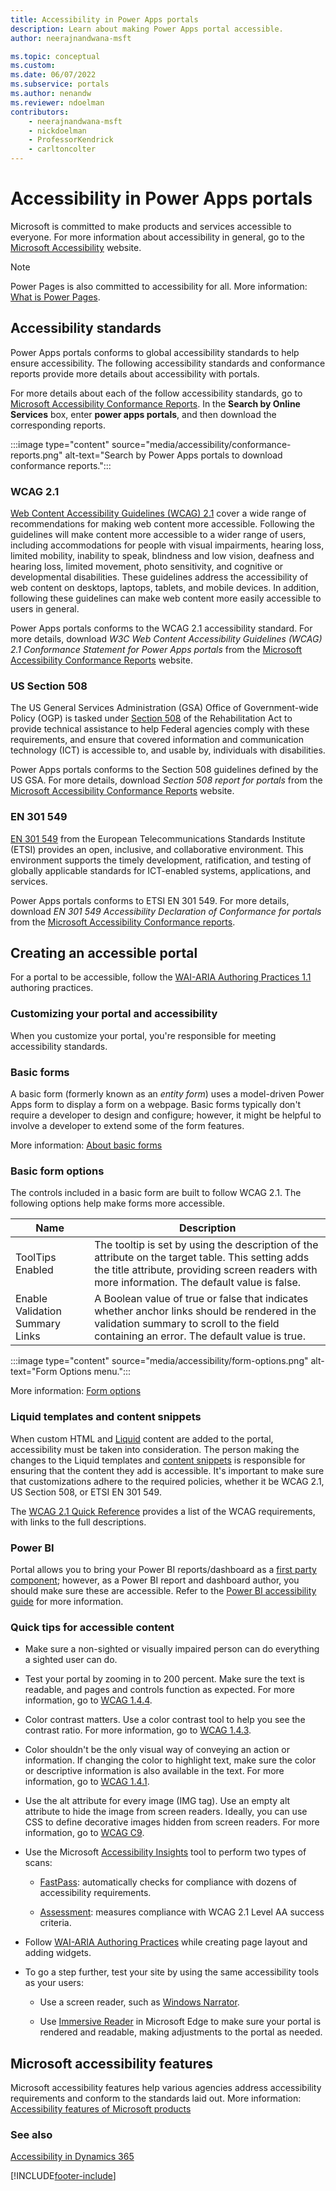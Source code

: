 ```yaml
---
title: Accessibility in Power Apps portals
description: Learn about making Power Apps portal accessible.
author: neerajnandwana-msft

ms.topic: conceptual
ms.custom: 
ms.date: 06/07/2022
ms.subservice: portals
ms.author: nenandw
ms.reviewer: ndoelman
contributors:
    - neerajnandwana-msft
    - nickdoelman
    - ProfessorKendrick
    - carltoncolter
---
```

 
# Accessibility in Power Apps portals

Microsoft is committed to make products and services accessible to everyone. For more information about accessibility in general, go to the [Microsoft Accessibility](https://www.microsoft.com/accessibility) website.

> [!NOTE]
> Power Pages is also committed to accessibility for all. More information: [What is Power Pages](/power-pages/introduction).

## Accessibility standards

Power Apps portals conforms to global accessibility standards to help ensure accessibility. The following accessibility standards and conformance reports provide more details about accessibility with portals.

For more details about each of the follow accessibility standards, go to [Microsoft Accessibility Conformance Reports](https://cloudblogs.microsoft.com/industry-blog/government/2018/09/11/accessibility-conformance-reports/). In the **Search by Online Services** box, enter **power apps portals**, and then download the corresponding reports.

:::image type="content" source="media/accessibility/conformance-reports.png" alt-text="Search by Power Apps portals to download conformance reports.":::

### WCAG 2.1

[Web Content Accessibility Guidelines (WCAG) 2.1](https://www.w3.org/TR/WCAG21/) cover a wide range of recommendations for making web content more accessible. Following the guidelines will make content more accessible to a wider range of users, including accommodations for people with visual impairments, hearing loss, limited mobility, inability to speak, blindness and low vision, deafness and hearing loss, limited movement, photo sensitivity, and cognitive or developmental disabilities. These guidelines address the accessibility of web content on desktops, laptops, tablets, and mobile devices. In addition, following these guidelines can make web content more easily accessible to users in general.

Power Apps portals conforms to the WCAG 2.1 accessibility standard. For more details, download *W3C Web Content Accessibility Guidelines (WCAG) 2.1 Conformance Statement for Power Apps portals* from the [Microsoft Accessibility Conformance Reports](#accessibility-standards) website.

### US Section 508

The US General Services Administration (GSA) Office of Government-wide Policy (OGP) is tasked under [Section 508](https://www.section508.gov/) of the Rehabilitation Act to provide technical assistance to help Federal agencies comply with these requirements, and ensure that covered information and communication technology (ICT) is accessible to, and usable by, individuals with disabilities.

Power Apps portals conforms to the Section 508 guidelines defined by the US GSA. For more details, download *Section 508 report for portals* from the [Microsoft Accessibility Conformance Reports](#accessibility-standards) website.

### EN 301 549

[EN 301 549](https://www.etsi.org/deliver/etsi_en/301500_301599/301549/02.01.02_60/en_301549v020102p.pdf) from the European Telecommunications Standards Institute (ETSI) provides an open, inclusive, and collaborative environment. This environment supports the timely development, ratification, and testing of globally applicable standards for ICT-enabled systems, applications, and services.

Power Apps portals conforms to ETSI EN 301 549. For more details, download *EN 301 549 Accessibility Declaration of Conformance for portals* from the [Microsoft Accessibility Conformance reports](#accessibility-standards).

## Creating an accessible portal

For a portal to be accessible, follow the [WAI-ARIA Authoring Practices 1.1](https://www.w3.org/TR/wai-aria-practices/) authoring practices.

### Customizing your portal and accessibility

When you customize your portal, you're responsible for meeting accessibility standards.

### Basic forms

A basic form (formerly known as an *entity form*) uses a model-driven Power Apps form to display a form on a webpage. Basic forms typically don't require a developer to design and configure; however, it might be helpful to involve a developer to extend some of the form features.

More information: [About basic forms](../configure/entity-forms.md)

### Basic form options

The controls included in a basic form are built to follow WCAG 2.1. The following options help make forms more accessible.

| **Name**                        | **Description**    |
|---------------------------------|----------|
| ToolTips Enabled                | The tooltip is set by using the description of the attribute on the target table. This setting adds the title attribute, providing screen readers with more information. The default value is false. |
| Enable Validation Summary Links | A Boolean value of true or false that indicates whether anchor links should be rendered in the validation summary to scroll to the field containing an error. The default value is true.          |

:::image type="content" source="media/accessibility/form-options.png" alt-text="Form Options menu.":::

More information: [Form options](../configure/entity-forms.md#form-options)

### Liquid templates and content snippets

When custom HTML and [Liquid](../liquid/liquid-overview.md) content are added to the portal, accessibility must be taken into consideration. The person making the changes to the Liquid templates and [content snippets](../configure/customize-content-snippets.md) is responsible for ensuring that the content they add is accessible. It's important to make sure that customizations adhere to the required policies, whether it be WCAG 2.1, US Section 508, or ETSI EN 301 549.

The [WCAG 2.1 Quick Reference](https://www.w3.org/WAI/WCAG21/quickref/) provides a list of the WCAG requirements, with links to the full descriptions.

### Power BI

Portal allows you to bring your Power BI reports/dashboard as a [first party component](../add-powerbi.md); however, as a Power BI report and dashboard author, you should make sure these are accessible.  Refer to the [Power BI accessibility guide](/power-bi/create-reports/desktop-accessibility-creating-reports) for more information.

### Quick tips for accessible content

- Make sure a non-sighted or visually impaired person can do everything a sighted user can do.

- Test your portal by zooming in to 200 percent. Make sure the text is readable, and pages and controls function as expected. For more information, go to [WCAG 1.4.4](https://www.w3.org/WAI/WCAG21/Understanding/resize-text.html).

- Color contrast matters. Use a color contrast tool to help you see the contrast ratio. For more information, go to [WCAG 1.4.3](https://www.w3.org/WAI/WCAG21/Understanding/contrast-minimum.html).

- Color shouldn't be the only visual way of conveying an action or information. If changing the color to highlight text, make sure the color or descriptive information is also available in the text. For more information, go to [WCAG 1.4.1](https://www.w3.org/WAI/WCAG21/Understanding/use-of-color.html).

- Use the alt attribute for every image (IMG tag). Use an empty alt attribute to hide the image from screen readers. Ideally, you can use CSS to define decorative images hidden from screen readers. For more information, go to [WCAG C9](https://www.w3.org/WAI/WCAG21/Techniques/css/C9.html).

- Use the Microsoft [Accessibility Insights](https://accessibilityinsights.io/) tool to perform two types of scans:

    - [FastPass](https://accessibilityinsights.io/docs/web/getstarted/fastpass/): automatically checks for compliance with dozens of accessibility requirements.

    - [Assessment](https://accessibilityinsights.io/docs/web/getstarted/assessment/): measures compliance with WCAG 2.1 Level AA success criteria.

- Follow [WAI-ARIA Authoring Practices](https://www.w3.org/TR/wai-aria-practices/) while creating page layout and adding widgets.

- To go a step further, test your site by using the same accessibility tools as your users:

    - Use a screen reader, such as [Windows Narrator](https://support.microsoft.com/windows/chapter-1-introducing-narrator-7fe8fd72-541f-4536-7658-bfc37ddaf9c6#WindowsVersion=Windows_11).

    - Use [Immersive Reader](https://education.microsoft.com/resource/9b010288) in Microsoft Edge to make sure your portal is rendered and readable, making adjustments to the portal as needed.

## Microsoft accessibility features

Microsoft accessibility features help various agencies address accessibility requirements and conform to the standards laid out. More information: [Accessibility features of Microsoft products](https://sway.office.com/vAdiAMXOJEQGVbqX)

### See also

[Accessibility in Dynamics 365](/dynamics365/get-started/accessibility/)


[!INCLUDE[footer-include](../../../includes/footer-banner.md)]
